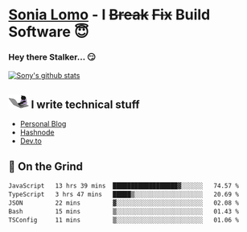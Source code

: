 # [Sonia Lomo](https://sonylomo.github.io/) - I ~~Break~~ ~~Fix~~ Build Software 😇
### Hey there Stalker... 😏 

<a href="https://github.com/sonylomo/github-readme-stats">
  <img align="center" src="https://media.giphy.com/media/lU05nFSW6Y2A/giphy.gif" alt="Sony's github stats" />
</a>

## <img src="assets/devcat.gif" width="40"> I write technical stuff
- [Personal Blog](https://www.sonylomo.dev/blog)
- [Hashnode](https://sonylomo.hashnode.dev/)
- [Dev.to](https://dev.to/sonylomo)

## 🤡 On the Grind
<!--START_SECTION:waka-->

```txt
JavaScript   13 hrs 39 mins  ██████████████████▓░░░░░░   74.57 %
TypeScript   3 hrs 47 mins   █████▒░░░░░░░░░░░░░░░░░░░   20.69 %
JSON         22 mins         ▓░░░░░░░░░░░░░░░░░░░░░░░░   02.08 %
Bash         15 mins         ▒░░░░░░░░░░░░░░░░░░░░░░░░   01.43 %
TSConfig     11 mins         ▒░░░░░░░░░░░░░░░░░░░░░░░░   01.06 %
```

<!--END_SECTION:waka-->
